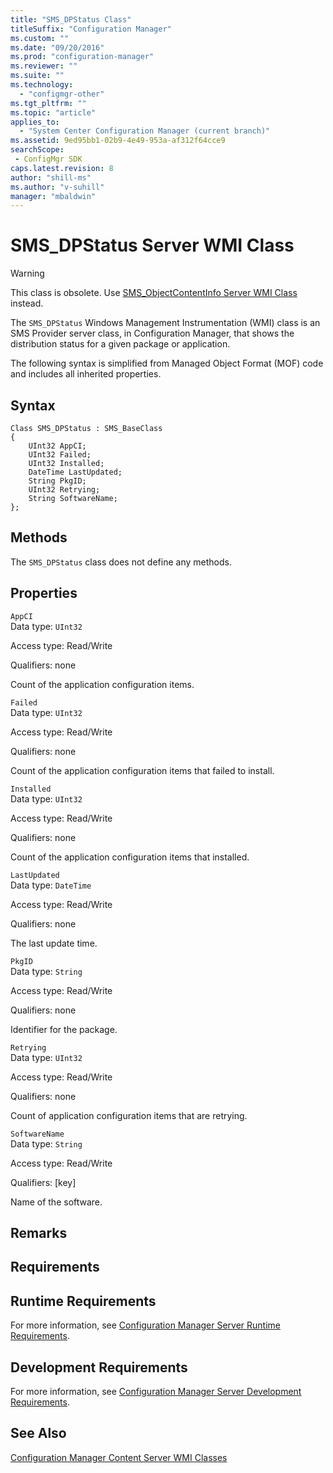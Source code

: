 ```yaml
---
title: "SMS_DPStatus Class"
titleSuffix: "Configuration Manager"
ms.custom: ""
ms.date: "09/20/2016"
ms.prod: "configuration-manager"
ms.reviewer: ""
ms.suite: ""
ms.technology:
  - "configmgr-other"
ms.tgt_pltfrm: ""
ms.topic: "article"
applies_to:
  - "System Center Configuration Manager (current branch)"
ms.assetid: 9ed95bb1-02b9-4e49-953a-af312f64cce9searchScope: - ConfigMgr SDK
caps.latest.revision: 8
author: "shill-ms"
ms.author: "v-suhill"
manager: "mbaldwin"
---
```

# SMS_DPStatus Server WMI Class
> [!WARNING]
>  This class is obsolete. Use [SMS_ObjectContentInfo Server WMI Class](../../../develop/reference/core/servers/console/sms_objectcontentinfo-server-wmi-class.md) instead.  

 The `SMS_DPStatus` Windows Management Instrumentation (WMI) class is an SMS Provider server class, in Configuration Manager, that shows the distribution status for a given package or application.  

 The following syntax is simplified from Managed Object Format (MOF) code and includes all inherited properties.  

## Syntax  

```  
Class SMS_DPStatus : SMS_BaseClass  
{  
    UInt32 AppCI;  
    UInt32 Failed;  
    UInt32 Installed;  
    DateTime LastUpdated;  
    String PkgID;  
    UInt32 Retrying;  
    String SoftwareName;  
};  
```  

## Methods  
 The `SMS_DPStatus` class does not define any methods.  

## Properties  
 `AppCI`  
 Data type: `UInt32`  

 Access type: Read/Write  

 Qualifiers: none  

 Count of the application configuration items.  

 `Failed`  
 Data type: `UInt32`  

 Access type: Read/Write  

 Qualifiers: none  

 Count of the application configuration items that failed to install.  

 `Installed`  
 Data type: `UInt32`  

 Access type: Read/Write  

 Qualifiers: none  

 Count of the application configuration items that installed.  

 `LastUpdated`  
 Data type: `DateTime`  

 Access type: Read/Write  

 Qualifiers: none  

 The last update time.  

 `PkgID`  
 Data type: `String`  

 Access type: Read/Write  

 Qualifiers: none  

 Identifier for the package.  

 `Retrying`  
 Data type: `UInt32`  

 Access type: Read/Write  

 Qualifiers: none  

 Count of application configuration items that are retrying.  

 `SoftwareName`  
 Data type: `String`  

 Access type: Read/Write  

 Qualifiers: [key]  

 Name of the software.  

## Remarks  

## Requirements  

## Runtime Requirements  
 For more information, see [Configuration Manager Server Runtime Requirements](../../../develop/core/reqs/server-runtime-requirements.md).  

## Development Requirements  
 For more information, see [Configuration Manager Server Development Requirements](../../../develop/core/reqs/server-development-requirements.md).  

## See Also  
 [Configuration Manager Content Server WMI Classes](../../../develop/reference/core/servers/configure/content-server-wmi-classes.md)
